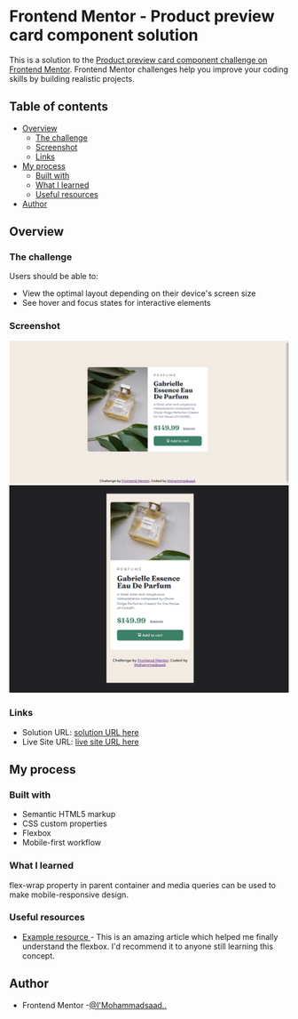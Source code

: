 # Frontend Mentor - Product preview card component solution

This is a solution to the [Product preview card component challenge on Frontend Mentor](https://www.frontendmentor.io/challenges/product-preview-card-component-GO7UmttRfa). Frontend Mentor challenges help you improve your coding skills by building realistic projects. 

## Table of contents

- [Overview](#overview)
  - [The challenge](#the-challenge)
  - [Screenshot](#screenshot)
  - [Links](#links)
- [My process](#my-process)
  - [Built with](#built-with)
  - [What I learned](#what-i-learned)
  - [Useful resources](#useful-resources)
- [Author](#author)



## Overview

### The challenge

Users should be able to:

- View the optimal layout depending on their device's screen size
- See hover and focus states for interactive elements

### Screenshot
![](images/Screenshot%202023-04-09%20153543.png)
![](images/Screenshot%202023-04-09%20153626.png)


### Links
- Solution URL: [solution URL here](https://www.frontendmentor.io/solutions/productpreviewcardcomponent-6qt0-r5dhN)
- Live Site URL: [live site URL here](https://mohammadsaad10.github.io/Product-preview-card-component/)

## My process

### Built with

- Semantic HTML5 markup
- CSS custom properties
- Flexbox
- Mobile-first workflow

### What I learned

flex-wrap property in parent container and media queries can be used to make mobile-responsive design.

### Useful resources
- [Example resource ](https://www.w3schools.com/css/css3_flexbox_container.asp) - This is an amazing article which helped me finally understand the flexbox. I'd recommend it to anyone still learning this concept.

## Author
- Frontend Mentor -[@I'Mohammadsaad..](https://www.frontendmentor.io/profile/Mohammadsaad10)

